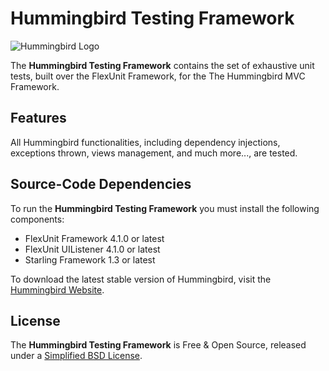# Hummingbird Testing Framework #

![Hummingbird Logo](http://flashapi.org/hummingbird/hummingbird-badges/hummingbird-logo-128.png)
	
The **Hummingbird Testing Framework** contains the set of exhaustive unit tests, built over the FlexUnit Framework, for the The Hummingbird MVC Framework.

## Features ##

All Hummingbird functionalities, including dependency injections, exceptions thrown, views management, and much more..., are tested. 

## Source-Code Dependencies ##

To run the **Hummingbird Testing Framework** you must install the following components:

* FlexUnit Framework 4.1.0 or latest
* FlexUnit UIListener 4.1.0 or latest
* Starling Framework 1.3 or latest

To download the latest stable version of Hummingbird, visit the [Hummingbird Website](http://flashapi.org/hummingbird/).


## License ##

The **Hummingbird Testing Framework** is Free & Open Source, released under a  [Simplified BSD License](http://flashapi.org/hummingbird/resources/hummingbird-license.txt).
